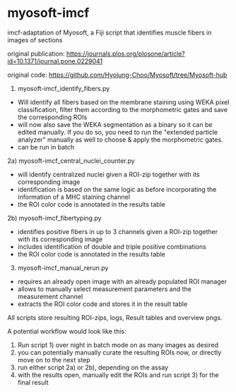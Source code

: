 # myosoft-imcf

imcf-adaptation of Myosoft, a Fiji script that identifies muscle fibers in images of sections

original publication: https://journals.plos.org/plosone/article?id=10.1371/journal.pone.0229041

original code: https://github.com/Hyojung-Choo/Myosoft/tree/Myosoft-hub


1) myosoft-imcf_identify_fibers.py
- Will identify all fibers based on the membrane staining using WEKA pixel classification, filter them according to the morphometric gates and save the corresponding ROIs
- will now also save the WEKA segmentation as a binary so it can be edited manually. If you do so, you need to run the "extended particle analyzer" manually as well to choose & apply the morphometric gates.
- can be run in batch

2a) myosoft-imcf_central_nuclei_counter.py
- will identify centralized nuclei given a ROI-zip together with its corresponding image
- identification is based on the same logic as before incorporating the information of a MHC staining channel
- the ROI color code is annotated in the results table

2b) myosoft-imcf_fibertyping.py
- identifies positive fibers in up to 3 channels given a ROI-zip together with its corresponding image
- includes identification of double and triple positive combinations
- the ROI color code is annotated in the results table

3) myosoft-imcf_manual_rerun.py
- requires an already open image with an already populated ROI manager
- allows to manually select measurement parameters and the measurement channel
- extracts the ROI color code and stores it in the result table

All scripts  store resulting ROI-zips, logs, Result tables and overview pngs.

A potential workflow would look like this:

1. Run script 1) over night in batch mode on as many images as desired
2. you can potentially manually curate the resulting ROIs now, or directly move on to the next step
3. run either script 2a) or 2b), depending on the assay
4. with the results open, manually edit the ROIs and run script 3) for the final result
